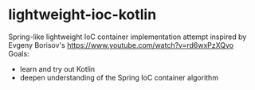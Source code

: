 # lightweight-ioc-kotlin
Spring-like lightweight IoC container implementation attempt inspired by Evgeny Borisov's https://www.youtube.com/watch?v=rd6wxPzXQvo  
Goals:
* learn and try out Kotlin
* deepen understanding of the Spring IoC container algorithm
